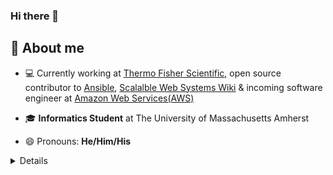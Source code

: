 ### Hi there 👋

## 📖 About me

- 💻 Currently working at [Thermo Fisher Scientific](https://github.com/thermofisher), open source contributor to [Ansible](https://github.com/ansible/ansible), [Scalalble Web Systems Wiki](https://github.com/scalable-web-systems) & incoming software engineer at [Amazon Web Services(AWS)](https://github.com/aws)

- 🎓 **Informatics Student** at The University of Massachusetts Amherst

- 😄 Pronouns: **He/Him/His**

<details>
    <a href="https://github.com/DenverCoder1/github-readme-streak-stats"><img alt="arihantbansal's GitHub Streak" src="https://github-readme-streak-stats.herokuapp.com/?user=abhinavtripathy&theme=prussian" /></a>
</details>


<!--
**abhinavtripathy/abhinavtripathy** is a ✨ _special_ ✨ repository because its `README.md` (this file) appears on your GitHub profile.

Here are some ideas to get you started:

- 🔭 I’m currently working on ...
- 🌱 I’m currently learning ...
- 👯 I’m looking to collaborate on ...
- 🤔 I’m looking for help with ...
- 💬 Ask me about ...
- 📫 How to reach me: ...
- 😄 Pronouns: ...
- ⚡ Fun fact: ...
-->
<!-- 
I am junior at [UMass Amherst](https://www.umass.edu/) where I am pursuing my interest of technolgy.  
-->

